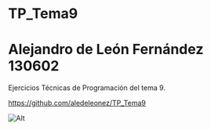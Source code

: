# TP_Tema9
# Alejandro de León Fernández 130602

Ejercicios Técnicas de Programación del tema 9.

https://github.com/aledeleonez/TP_Tema9

![Alt](TP_Tema9/UMLvehiculos.drawio.svg)
